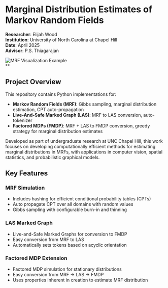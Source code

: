 # Marginal Distribution Estimates of Markov Random Fields

**Researcher**: Elijah Wood    
**Institution**: University of North Carolina at Chapel Hill  
**Date**: April 2025  
**Advisor**: P.S. Thiagarajan  

![MRF Visualization Example](images/mrf_visualization.png)  
**
<!-- TODO: add visualization comparing old methods to new method for sampling-->

## Project Overview

This repository contains Python implementations for:
- **Markov Random Fields (MRF)**: Gibbs sampling, marginal distribution estimation, CPT auto-propagation
- **Live-And-Safe Marked Graph (LAS)**: MRF to LAS conversion, auto-tokenizer
- **Factored MDPs (FMDP)**: MRF + LAS to FMDP conversion, greedy strategy for marginal distribution estimates

Developed as part of undergraduate research at UNC Chapel Hill, this work focuses on developing computationally efficient methods for estimating marginal distributions in MRFs, with applications in computer vision, spatial statistics, and probabilistic graphical models.

## Key Features

### MRF Simulation
- Includes hashing for efficient conditional probability tables (CPTs)
- Auto propagate CPT over all domains with random values
- Gibbs sampling with configurable burn-in and thinning

### LAS Marked Graph
- Live-and-Safe Marked Graphs for conversion to FMDP
- Easy conversion from MRF to LAS
- Automatically sets tokens based on acyclic orientation

### Factored MDP Extension
- Factored MDP simulation for stationary distributions
- Easy conversion from MRF -> LAS -> FMDP
- Uses properties inherent in creation to estimate MRF distribution
